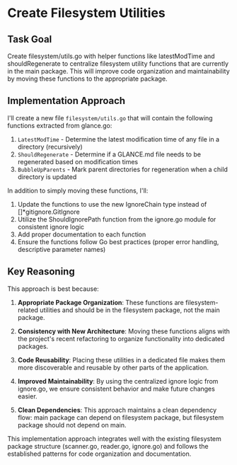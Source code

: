 # Create Filesystem Utilities

## Task Goal
Create filesystem/utils.go with helper functions like latestModTime and shouldRegenerate to centralize filesystem utility functions that are currently in the main package. This will improve code organization and maintainability by moving these functions to the appropriate package.

## Implementation Approach
I'll create a new file `filesystem/utils.go` that will contain the following functions extracted from glance.go:

1. `LatestModTime` - Determine the latest modification time of any file in a directory (recursively)
2. `ShouldRegenerate` - Determine if a GLANCE.md file needs to be regenerated based on modification times
3. `BubbleUpParents` - Mark parent directories for regeneration when a child directory is updated

In addition to simply moving these functions, I'll:

1. Update the functions to use the new IgnoreChain type instead of []*gitignore.GitIgnore
2. Utilize the ShouldIgnorePath function from the ignore.go module for consistent ignore logic
3. Add proper documentation to each function
4. Ensure the functions follow Go best practices (proper error handling, descriptive parameter names)

## Key Reasoning
This approach is best because:

1. **Appropriate Package Organization**: These functions are filesystem-related utilities and should be in the filesystem package, not the main package.

2. **Consistency with New Architecture**: Moving these functions aligns with the project's recent refactoring to organize functionality into dedicated packages.

3. **Code Reusability**: Placing these utilities in a dedicated file makes them more discoverable and reusable by other parts of the application.

4. **Improved Maintainability**: By using the centralized ignore logic from ignore.go, we ensure consistent behavior and make future changes easier.

5. **Clean Dependencies**: This approach maintains a clean dependency flow: main package can depend on filesystem package, but filesystem package should not depend on main.

This implementation approach integrates well with the existing filesystem package structure (scanner.go, reader.go, ignore.go) and follows the established patterns for code organization and documentation.